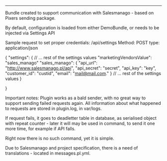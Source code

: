 ---
Bundle created to support communication with Salesmanago - based on Pixers sending package.

By default, configuration is loaded from either DemoBundle, or needs to be injected via Settings API

Sample request to set proper credentials:
/api/settings
Method: POST
type: application/json

{
	"settings":
	{
	      // ... rest of the settings values
	      "marketingVendorsValue": "sales_manago"
	      "sales_manago":
	      {
                "api_url": "http://www.salesmanago.pl/api",
                "api_secret": "secret",
                "api_key": "key",
                "customer_id": "custid",
                "email": "mail@mail.com."
	      }
	      // ... rest of the settings values
	}
	
}

Important notes:
Plugin works as a bald sender, with no great way to support sending failed requests again. 
All information about what happened to requests are stored in plugin.log, in var/logs. 

If request fails, it goes to deadletter table in database, as serialised object with repeat counter - later it will may be used in command, to send it one more time, 
for example if API falls. 

Right now there is no such command, yet it is simple. 


Due to Salesmanago and project specification, there is a need of translations - located in messages.pl.yml.
